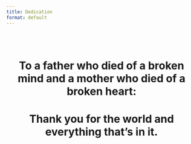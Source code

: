```yaml
---
title: Dedication
format: default
---
```


<br><br>
<center>
<p>
<h1><b>To a father who died of a broken mind and a mother who died of a broken heart:</b></h1>
</p>
<p>
<h1><b>Thank you for the world and everything that’s in it.</b></h1>
</p>
</center>
